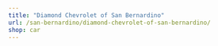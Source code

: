 ```yaml
---
title: "Diamond Chevrolet of San Bernardino"
url: /san-bernardino/diamond-chevrolet-of-san-bernardino/
shop: car
---
```

